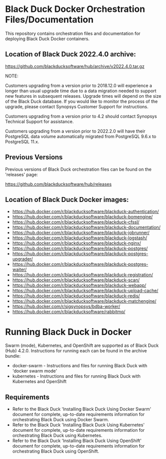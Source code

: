 # Black Duck Docker Orchestration Files/Documentation

This repository contains orchestration files and documentation for deploying Black Duck Docker containers. 

## Location of Black Duck 2022.4.0 archive:

https://github.com/blackducksoftware/hub/archive/v2022.4.0.tar.gz

NOTE:

Customers upgrading from a version prior to 2018.12.0 will experience a longer than usual upgrade time due to a data migration needed to support new features in subsequent releases. Upgrade times will depend on the size of the Black Duck database. If you would like to monitor the process of the upgrade, please contact Synopsys Customer Support for instructions.
 
Customers upgrading from a version prior to 4.2 should contact Synopsys Technical Support for assistance.

Customers upgrading from a version prior to 2022.2.0 will have their PostgreSQL data volume automatically migrated from PostgreSQL 9.6.x to PostgreSQL 11.x.

## Previous Versions

Previous versions of Black Duck orchestration files can be found on the 'releases' page:

https://github.com/blackducksoftware/hub/releases

## Location of Black Duck Docker images:

* https://hub.docker.com/r/blackducksoftware/blackduck-authentication/
* https://hub.docker.com/r/blackducksoftware/blackduck-bomengine/
* https://hub.docker.com/r/blackducksoftware/blackduck-cfssl/ 
* https://hub.docker.com/r/blackducksoftware/blackduck-documentation/
* https://hub.docker.com/r/blackducksoftware/blackduck-jobrunner/
* https://hub.docker.com/r/blackducksoftware/blackduck-logstash/
* https://hub.docker.com/r/blackducksoftware/blackduck-nginx/
* https://hub.docker.com/r/blackducksoftware/blackduck-postgres/
* https://hub.docker.com/r/blackducksoftware/blackduck-postgres-upgrader/
* https://hub.docker.com/r/blackducksoftware/blackduck-postgres-waiter/
* https://hub.docker.com/r/blackducksoftware/blackduck-registration/
* https://hub.docker.com/r/blackducksoftware/blackduck-scan/
* https://hub.docker.com/r/blackducksoftware/blackduck-webapp/
* https://hub.docker.com/r/blackducksoftware/blackduck-upload-cache/
* https://hub.docker.com/r/blackducksoftware/blackduck-redis/
* https://hub.docker.com/r/blackducksoftware/blackduck-matchengine/
* https://hub.docker.com/r/sigsynopsys/bdba-worker/
* https://hub.docker.com/r/blackducksoftware/rabbitmq/

# Running Black Duck in Docker

Swarm (mode), Kubernetes, and OpenShift are supported as of Black Duck (Hub) 4.2.0. Instructions for running each can be found in the archive bundle:

* docker-swarm - Instructions and files for running Black Duck with 'docker swarm mode'
* kubernetes - Instructions and files for running Black Duck with Kubernetes and OpenShift

## Requirements

* Refer to the Black Duck 'Installing Black Duck Using Docker Swarm' document for complete, up-to-date requirements information for orchestrating Black Duck using Docker Swarm.
* Refer to the Black Duck 'Installing Black Duck Using Kubernetes' document for complete, up-to-date requirements information for orchestrating Black Duck using Kubernetes.
* Refer to the Black Duck 'Installing Black Duck Using OpenShift' document for complete, up-to-date requirements information for orchestrating Black Duck using OpenShift.


